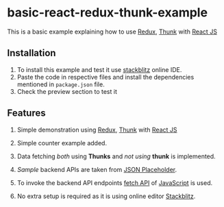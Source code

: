 # basic-react-redux-thunk-example
This is a basic example explaining how to use [Redux](https://redux.js.org/tutorials/fundamentals/part-1-overview), [Thunk](https://redux.js.org/usage/writing-logic-thunks) with [React JS](https://reactjs.org/)

## Installation
1. To install this example and test it use [stackblitz](https://stackblitz.com) online IDE. 
2. Paste the code in respective files and install the dependencies mentioned in `package.json` file.
3. Check the preview section to test it

## Features
1. Simple demonstration using [Redux](https://redux.js.org/tutorials/fundamentals/part-1-overview), [Thunk](https://redux.js.org/usage/writing-logic-thunks) with [React JS](https://reactjs.org/)

2. Simple counter example added. 
3. Data fetching *both* using **Thunks** and *not using* **thunk** is implemented.
4. *Sample* backend APIs are taken from [JSON Placeholder](https://jsonplaceholder.typicode.com/).
5. To invoke the backend API endpoints [fetch API](https://developer.mozilla.org/en-US/docs/Web/API/Fetch_API/Using_Fetch) of [JavaScript](https://developer.mozilla.org/en-US/docs/Web/JavaScript) is used. 

6. No extra setup is required as it is using online editor [Stackblitz](https://stackblitz.com). 